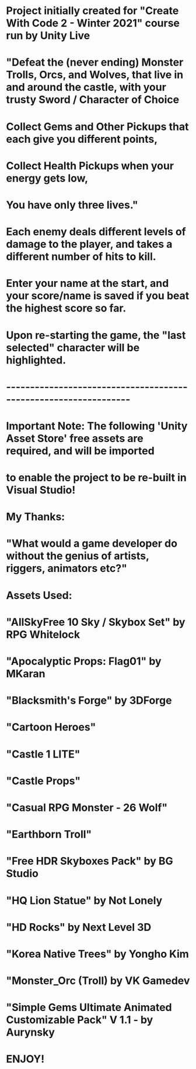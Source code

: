 # 	Project initially created for "Create With Code 2 - Winter 2021" course run by Unity Live
#
#	"Defeat the (never ending) Monster Trolls, Orcs, and Wolves, that live in and around the castle, with your trusty Sword / Character of Choice
#	 Collect Gems and Other Pickups that each give you different points,
#	 Collect Health Pickups when your energy gets low,
#	 You have only three lives."
#	
#	Each enemy deals different levels of damage to the player, and takes a different number of hits to kill.
#	Enter your name at the start, and your score/name is saved if you beat the highest score so far.
#		
#	Upon re-starting the game, the "last selected" character will be highlighted.
#
#                             ----------------------------------------------------------------
#
# 	Important Note: The following 'Unity Asset Store' free assets are required, and will be imported
# 	to enable the project to be re-built in Visual Studio!
#
#	My Thanks:
#
#       "What would a game developer do without the genius of artists, riggers, animators etc?"
#
#	Assets Used:
#
#	"AllSkyFree 10 Sky / Skybox Set"			by RPG Whitelock
#	"Apocalyptic Props: Flag01"				by MKaran
#	"Blacksmith's Forge"					by 3DForge
#	"Cartoon Heroes"
#	"Castle 1 LITE"
#	"Castle Props"
#	"Casual RPG Monster - 26 Wolf"
#	"Earthborn Troll"
#	"Free HDR Skyboxes Pack"				by BG Studio
#	"HQ Lion Statue"					by Not Lonely
#	"HD Rocks"						by Next Level 3D
#	"Korea Native Trees"					by Yongho Kim
#	"Monster_Orc (Troll)					by VK Gamedev
#       "Simple Gems Ultimate Animated Customizable Pack"   	V 1.1 - by Aurynsky 
#
#
#	ENJOY!
